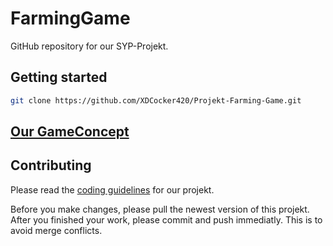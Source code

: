 # FarmingGame 
GitHub repository for our SYP-Projekt.

## Getting started
```bash
git clone https://github.com/XDCocker420/Projekt-Farming-Game.git
```

## [Our GameConcept](game_concept.md)

## Contributing
Please read the [coding guidelines](guidelines.md) for our projekt.

Before you make changes, please pull the newest version of this projekt. After you finished your work, please commit and push immediatly.
This is to avoid merge conflicts.
